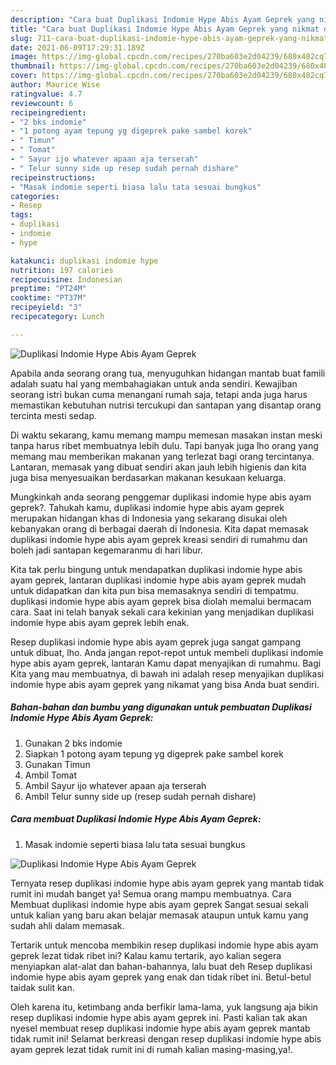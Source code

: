 ```yaml
---
description: "Cara buat Duplikasi Indomie Hype Abis Ayam Geprek yang nikmat dan Mudah Dibuat"
title: "Cara buat Duplikasi Indomie Hype Abis Ayam Geprek yang nikmat dan Mudah Dibuat"
slug: 711-cara-buat-duplikasi-indomie-hype-abis-ayam-geprek-yang-nikmat-dan-mudah-dibuat
date: 2021-06-09T17:29:31.189Z
image: https://img-global.cpcdn.com/recipes/270ba603e2d04239/680x482cq70/duplikasi-indomie-hype-abis-ayam-geprek-foto-resep-utama.jpg
thumbnail: https://img-global.cpcdn.com/recipes/270ba603e2d04239/680x482cq70/duplikasi-indomie-hype-abis-ayam-geprek-foto-resep-utama.jpg
cover: https://img-global.cpcdn.com/recipes/270ba603e2d04239/680x482cq70/duplikasi-indomie-hype-abis-ayam-geprek-foto-resep-utama.jpg
author: Maurice Wise
ratingvalue: 4.7
reviewcount: 6
recipeingredient:
- "2 bks indomie"
- "1 potong ayam tepung yg digeprek pake sambel korek"
- " Timun"
- " Tomat"
- " Sayur ijo whatever apaan aja terserah"
- " Telur sunny side up resep sudah pernah dishare"
recipeinstructions:
- "Masak indomie seperti biasa lalu tata sesuai bungkus"
categories:
- Resep
tags:
- duplikasi
- indomie
- hype

katakunci: duplikasi indomie hype 
nutrition: 197 calories
recipecuisine: Indonesian
preptime: "PT24M"
cooktime: "PT37M"
recipeyield: "3"
recipecategory: Lunch

---
```



![Duplikasi Indomie Hype Abis Ayam Geprek](https://img-global.cpcdn.com/recipes/270ba603e2d04239/680x482cq70/duplikasi-indomie-hype-abis-ayam-geprek-foto-resep-utama.jpg)

Apabila anda seorang orang tua, menyuguhkan hidangan mantab buat famili adalah suatu hal yang membahagiakan untuk anda sendiri. Kewajiban seorang istri bukan cuma menangani rumah saja, tetapi anda juga harus memastikan kebutuhan nutrisi tercukupi dan santapan yang disantap orang tercinta mesti sedap.

Di waktu  sekarang, kamu memang mampu memesan masakan instan meski tanpa harus ribet membuatnya lebih dulu. Tapi banyak juga lho orang yang memang mau memberikan makanan yang terlezat bagi orang tercintanya. Lantaran, memasak yang dibuat sendiri akan jauh lebih higienis dan kita juga bisa menyesuaikan berdasarkan makanan kesukaan keluarga. 



Mungkinkah anda seorang penggemar duplikasi indomie hype abis ayam geprek?. Tahukah kamu, duplikasi indomie hype abis ayam geprek merupakan hidangan khas di Indonesia yang sekarang disukai oleh kebanyakan orang di berbagai daerah di Indonesia. Kita dapat memasak duplikasi indomie hype abis ayam geprek kreasi sendiri di rumahmu dan boleh jadi santapan kegemaranmu di hari libur.

Kita tak perlu bingung untuk mendapatkan duplikasi indomie hype abis ayam geprek, lantaran duplikasi indomie hype abis ayam geprek mudah untuk didapatkan dan kita pun bisa memasaknya sendiri di tempatmu. duplikasi indomie hype abis ayam geprek bisa diolah memalui bermacam cara. Saat ini telah banyak sekali cara kekinian yang menjadikan duplikasi indomie hype abis ayam geprek lebih enak.

Resep duplikasi indomie hype abis ayam geprek juga sangat gampang untuk dibuat, lho. Anda jangan repot-repot untuk membeli duplikasi indomie hype abis ayam geprek, lantaran Kamu dapat menyajikan di rumahmu. Bagi Kita yang mau membuatnya, di bawah ini adalah resep menyajikan duplikasi indomie hype abis ayam geprek yang nikamat yang bisa Anda buat sendiri.

<!--inarticleads1-->

##### Bahan-bahan dan bumbu yang digunakan untuk pembuatan Duplikasi Indomie Hype Abis Ayam Geprek:

1. Gunakan 2 bks indomie
1. Siapkan 1 potong ayam tepung yg digeprek pake sambel korek
1. Gunakan  Timun
1. Ambil  Tomat
1. Ambil  Sayur ijo whatever apaan aja terserah
1. Ambil  Telur sunny side up (resep sudah pernah dishare)




<!--inarticleads2-->

##### Cara membuat Duplikasi Indomie Hype Abis Ayam Geprek:

1. Masak indomie seperti biasa lalu tata sesuai bungkus
<img src="https://img-global.cpcdn.com/steps/728dfde310aaaf8f/160x128cq70/duplikasi-indomie-hype-abis-ayam-geprek-langkah-memasak-1-foto.jpg" alt="Duplikasi Indomie Hype Abis Ayam Geprek">



Ternyata resep duplikasi indomie hype abis ayam geprek yang mantab tidak rumit ini mudah banget ya! Semua orang mampu membuatnya. Cara Membuat duplikasi indomie hype abis ayam geprek Sangat sesuai sekali untuk kalian yang baru akan belajar memasak ataupun untuk kamu yang sudah ahli dalam memasak.

Tertarik untuk mencoba membikin resep duplikasi indomie hype abis ayam geprek lezat tidak ribet ini? Kalau kamu tertarik, ayo kalian segera menyiapkan alat-alat dan bahan-bahannya, lalu buat deh Resep duplikasi indomie hype abis ayam geprek yang enak dan tidak ribet ini. Betul-betul taidak sulit kan. 

Oleh karena itu, ketimbang anda berfikir lama-lama, yuk langsung aja bikin resep duplikasi indomie hype abis ayam geprek ini. Pasti kalian tak akan nyesel membuat resep duplikasi indomie hype abis ayam geprek mantab tidak rumit ini! Selamat berkreasi dengan resep duplikasi indomie hype abis ayam geprek lezat tidak rumit ini di rumah kalian masing-masing,ya!.

